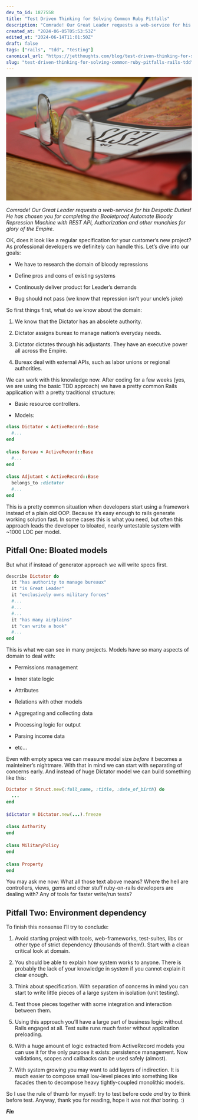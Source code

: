 ```yaml
---
dev_to_id: 1877558
title: "Test Driven Thinking for Solving Common Ruby Pitfalls"
description: "Comrade! Our Great Leader requests a web-service for his Despotic Duties! He has chosen you for..."
created_at: "2024-06-05T05:53:53Z"
edited_at: "2024-06-14T11:01:50Z"
draft: false
tags: ["rails", "tdd", "testing"]
canonical_url: "https://jetthoughts.com/blog/test-driven-thinking-for-solving-common-ruby-pitfalls-rails-tdd/"
slug: "test-driven-thinking-for-solving-common-ruby-pitfalls-rails-tdd"
---
```


![Unsplash Photo: [Robert Adams](https://unsplash.com/@adamsr)](https://raw.githubusercontent.com/jetthoughts/jetthoughts.github.io/master/static/assets/img/blog/test-driven-thinking-for-solving-common-ruby-pitfalls-rails-tdd/file_0.jpeg)

*Comrade! Our Great Leader requests a web-service for his Despotic Duties! He has chosen you for completing the Booletproof Automate Bloody Repression Machine with REST API, Authorization and other munchies for glory of the Empire.*

OK, does it look like a regular specification for your customer’s new project? As professional developers we definitely can handle this. Let’s dive into our goals:

* We have to research the domain of bloody repressions

* Define pros and cons of existing systems

* Continously deliver product for Leader’s demands

* Bug should not pass (we know that repression isn’t your uncle’s joke)

So first things first, what do we know about the domain:

 1. We know that the Dictator has an absolete authority.

 2. Dictator assigns bureax to manage nation’s everyday needs.

 3. Dictator dictates through his adjustants. They have an executive power all across the Empire.

 4. Bureax deal with external APIs, such as labor unions or regional authorities.

We can work with this knowledge now. After coding for a few weeks (yes, we are using the basic TDD approach) we have a pretty common Rails application with a pretty traditional structure:

* Basic resource controllers.

* Models:

```ruby
class Dictator < ActiveRecord::Base
  #...
end

class Bureau < ActiveRecord::Base
  #...
end

class Adjutant < ActiveRecord::Base
  belongs_to :dictator
  #...
end
```

This is a pretty common situation when developers start using a framework instead of a plain old OOP. Because it’s easy enough to rails generate working solution fast. In some cases this is what you need, but often this approach leads the developer to bloated, nearly untestable system with ~1000 LOC per model.

## Pitfall One: Bloated models

But what if instead of generator approach we will write specs first.

```ruby
describe Dictator do
  it "has authority to manage bureaux"
  it "is Great Leader"
  it "exclusively owns military forces"
  #...
  #...
  #...
  it "has many airplains"
  it "can write a book"
  #...
end
```

This is what we can see in many projects. Models have so many aspects of domain to deal with:

* Permissions management

* Inner state logic

* Attributes

* Relations with other models

* Aggregating and collecting data

* Processing logic for output

* Parsing income data

* etc…

Even with empty specs we can measure model size *before* it becomes a mainteiner’s nightmare. With that in mind we can start with separating of concerns early. And instead of huge Dictator model we can build something like this:

```ruby
Dictator = Struct.new(:full_name, :title, :date_of_birth) do
  ...
end

$dictator = Dictator.new(...).freeze

class Authority
end

class MilitaryPolicy
end

class Property
end
```

You may ask me now: What all those text above means? Where the hell are controllers, views, gems and other stuff ruby-on-rails developers are dealing with? Any of tools for faster write/run tests?

## Pitfall Two: Environment dependency

To finish this nonsense I’ll try to conclude:

 1. Avoid starting project with tools, web-frameworks, test-suites, libs or other type of strict dependency (thousands of them!). Start with a clean critical look at domain.

 2. You should be able to explain how system works to anyone. There is probably the lack of your knowledge in system if you cannot explain it clear enough.

 3. Think about specification. With separation of concerns in mind you can start to write little pieces of a large system in isolation (unit testing).

 4. Test those pieces together with some integration and interaction between them.

 5. Using this approach you’ll have a large part of business logic without Rails engaged at all. Test suite runs much faster without application preloading.

 6. With a huge amount of logic extracted from ActiveRecord models you can use it for the only purpose it exists: persistence management. Now validations, scopes and callbacks can be used safely (almost).

 7. With system growing you may want to add layers of indirection. It is much easier to compose small low-level pieces into something like facades then to decompose heavy tightly-coupled monolithic models.

So I use the rule of thumb for myself: try to test before code *and* try to think before test. Anyway, thank you for reading, hope it was not *that* boring. :)

***Fin***
